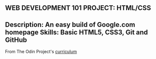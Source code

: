 WEB DEVELOPMENT 101 PROJECT: HTML/CSS
--
Description: An easy build of Google.com homepage
Skills: Basic HTML5, CSS3, Git and GitHub
--
From The Odin Project's [curriculum](http://www.theodinproject.com/courses/web-development-101/lessons/html-css)
